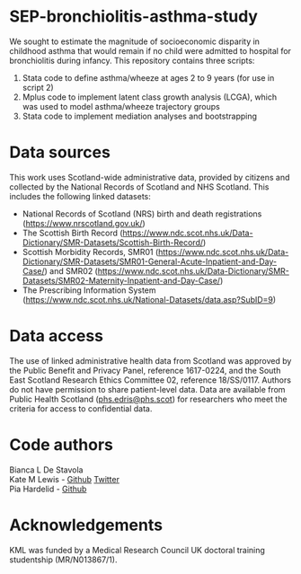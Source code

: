 # SEP-bronchiolitis-asthma-study
We sought to estimate the magnitude of socioeconomic disparity in childhood asthma that would remain if no child were admitted to hospital for bronchiolitis during infancy. This repository contains three scripts:<br/>
1. Stata code to define asthma/wheeze at ages 2 to 9 years (for use in script 2)
2. Mplus code to implement latent class growth analysis (LCGA), which was used to model asthma/wheeze trajectory groups<br/>
3. Stata code to implement mediation analyses and bootstrapping
# Data sources
This work uses Scotland-wide administrative data, provided by citizens and collected by the National Records of Scotland and NHS Scotland. This includes the following linked datasets:<br/>
- National Records of Scotland (NRS) birth and death registrations (https://www.nrscotland.gov.uk/)<br/>
- The Scottish Birth Record (https://www.ndc.scot.nhs.uk/Data-Dictionary/SMR-Datasets/Scottish-Birth-Record/)<br/>
- Scottish Morbidity Records, SMR01 (https://www.ndc.scot.nhs.uk/Data-Dictionary/SMR-Datasets/SMR01-General-Acute-Inpatient-and-Day-Case/) and SMR02 (https://www.ndc.scot.nhs.uk/Data-Dictionary/SMR-Datasets/SMR02-Maternity-Inpatient-and-Day-Case/)<br/>
- The Prescribing Information System (https://www.ndc.scot.nhs.uk/National-Datasets/data.asp?SubID=9)<br/>
# Data access
The use of linked administrative health data from Scotland was approved by the Public Benefit and Privacy Panel, reference 1617-0224, and the South East Scotland Research Ethics Committee 02, reference 18/SS/0117. Authors do not have permission to share patient-level data. Data are available from Public Health Scotland (phs.edris@phs.scot) for researchers who meet the criteria for access to confidential data.<br/>
# Code authors
Bianca L De Stavola<br/>
Kate M Lewis - [Github](https://github.com/LewisKate123) [Twitter](https://twitter.com/KateMarieLewis1)<br/>
Pia Hardelid - [Github](https://github.com/kanelbulle778)<br/>
# Acknowledgements 
KML was funded by a Medical Research Council UK doctoral training studentship (MR/N013867/1).
